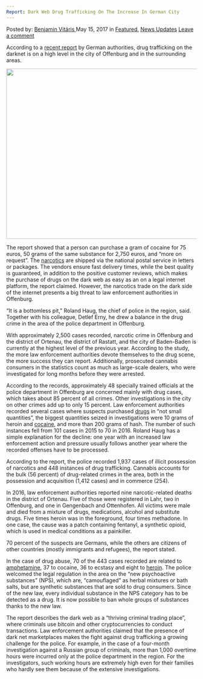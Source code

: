 ```yaml
---
Report: Dark Web Drug Trafficking On The Increase In German City
---
```

<article class="post-listing post-19880 post type-post status-publish format-standard has-post-thumbnail hentry  tag-city tag-dark tag-german tag-increase tag-report tag-trafficking tag-web">
    <div class="post-inner">
        <span>Posted by: <a href="https://www.deepdotweb.com/author/benjaminvi/" title="">Benjamin Vitáris </a></span>
    <span>May 15, 2017</span>
    <span>in <a href="https://www.deepdotweb.com/category/deepdot-news/" rel="category tag">Featured</a>, <a href="https://www.deepdotweb.com/category/news-updates/" rel="category tag">News Updates</a></span>
    <span><a href="https://www.deepdotweb.com/2017/05/15/report-dark-web-drug-trafficking-increase-german-city/#respond">Leave a comment</a></span>
    </p>
    <div class="clear"></div>
    <div class="entry">
    <p>According to a <a href="http://www.badische-zeitung.de/offenburg/ein-fass-ohne-boden-x2x--136123700.html">recent report</a> by German authorities, drug trafficking on the darknet is on a high level in the city of Offenburg and in the surrounding areas.</p>
    <p><img class="wp-image-19885 aligncenter" src="/imgs/2017/05/http-ais-badische-zeitung-de-piece-08-1d-15-2b-1.jpeg" alt="" width="566" height="450" srcset="/imgs/2017/05/http-ais-badische-zeitung-de-piece-08-1d-15-2b-1.jpeg 566w, /imgs/2017/05/http-ais-badische-zeitung-de-piece-08-1d-15-2b-1-300x239.jpeg 300w" sizes="(max-width: 566px) 100vw, 566px"/></p>
    <p>The report showed that a person can purchase a gram of cocaine for 75 euros, 50 grams of the same substance for 2,750 euros, and &#8220;more on request”. The <a href="https://www.deepdotweb.com/2017/04/22/former-customer-narcotics-vendor-shiny-flakes-ordered-pay-fine/">narcotics</a> are shipped via the national postal service in letters or packages. The vendors ensure fast delivery times, while the best quality is guaranteed, in addition to the positive customer reviews, which makes the purchase of drugs on the dark web as easy as an on a legal internet platform, the report claimed. However, the narcotics trade on the dark side of the internet presents a big threat to law enforcement authorities in Offenburg.</p>
    <p>&#8220;It is a bottomless pit,&#8221; Roland Haug, the chief of police in the region, said. Together with his colleague, Detlef Erny, he drew a balance in the drug crime in the area of the police department in Offenburg.</p>
    <p>With approximately 2,500 cases recorded, narcotic crime in Offenburg and the district of Ortenau, the district of Rastatt, and the city of Baden-Baden is currently at the highest level of the previous year. According to the study, the more law enforcement authorities devote themselves to the drug scene, the more success they can report. Additionally, prosecuted cannabis consumers in the statistics count as much as large-scale dealers, who were investigated for long months before they were arrested.</p>
    <p>According to the records, approximately 48 specially trained officials at the police department in Offenburg are concerned mainly with drug cases, which takes about 85 percent of all crimes. Other investigations in the city on other crimes add up to only 15 percent. Law enforcement authorities recorded several cases where suspects purchased <a href="https://www.deepdotweb.com/2017/04/25/phony-bomb-threat-caller-sold-drugs-darknet/">drugs</a> in “not small quantities”, the biggest quantities seized in investigations were 10 grams of heroin and <a href="https://www.deepdotweb.com/2017/04/29/us-customs-officer-charged-cocaine-importation/">cocaine</a>, and more than 200 grams of hash. The number of such instances fell from 101 cases in 2015 to 70 in 2016. Roland Haug has a simple explanation for the decline: one year with an increased law enforcement action and pressure usually follows another year where the recorded offenses have to be processed.</p>
    <p>According to the report, the police recorded 1,937 cases of illicit possession of narcotics and 448 instances of drug trafficking. Cannabis accounts for the bulk (56 percent) of drug-related crimes in the area, both in the possession and acquisition (1,412 cases) and in commerce (254).</p>
    <p>In 2016, law enforcement authorities reported nine narcotic-related deaths in the district of Ortenau. Five of those were registered in Lahr, two in Offenburg, and one in Gengenbach and Ottenhofen. All victims were male and died from a mixture of drugs, medications, alcohol and substitute drugs. Five times heroin was in the foreground, four times methadone. In one case, the cause was a patch containing fentanyl, a synthetic opioid, which is used in medical conditions as a painkiller.</p>
    <p>70 percent of the suspects are Germans, while the others are citizens of other countries (mostly immigrants and refugees), the report stated.</p>
    <p>In the case of drug abuse, 70 of the 443 cases recorded are related to <a href="https://www.deepdotweb.com/tag/amphetamine/">amphetamine</a>, 37 to cocaine, 36 to ecstasy and eight to <a href="https://www.deepdotweb.com/tag/heroin">heroin</a>. The police welcomed the legal regulation in the area on the &#8220;new psychoactive substances&#8221; (NPS), which are, “camouflaged” as herbal mixtures or bath salts, but are synthetic substances that are sold to drug consumers. Since of the new law, every individual substance in the NPS category has to be detected as a drug. It is now possible to ban whole groups of substances thanks to the new law.</p>
    <p><a id="post-19880-_gjdgxs"></a> The report describes the dark web as a “thriving criminal trading place”, where criminals use bitcoin and other cryptocurrencies to conduct transactions. Law enforcement authorities claimed that the presence of dark net marketplaces makes the fight against drug trafficking a growing challenge for the police. For example, in the case of a four-month investigation against a Russian group of criminals, more than 1,000 overtime hours were incurred only at the police department in the region. For the investigators, such working hours are extremely high even for their families who hardly see them because of the extensive investigations.</p>
    </div>
    <span style="display:none"><a href="https://www.deepdotweb.com/tag/city/" rel="tag">city</a> <a href="https://www.deepdotweb.com/tag/dark/" rel="tag">dark</a>  <a href="https://www.deepdotweb.com/tag/german/" rel="tag">german</a> <a href="https://www.deepdotweb.com/tag/increase/" rel="tag">increase</a> <a href="https://www.deepdotweb.com/tag/report/" rel="tag">report</a> <a href="https://www.deepdotweb.com/tag/trafficking/" rel="tag">trafficking</a> <a href="https://www.deepdotweb.com/tag/web/" rel="tag">web</a></span> <span style="display:none" class="updated">2017-05-15</span>
    <div style="display:none" class="vcard author" itemprop="author" itemscope itemtype="http://schema.org/Person"><strong class="fn" itemprop="name"><a href="https://www.deepdotweb.com/author/benjaminvi/" title="Posts by Benjamin Vitáris" rel="author">Benjamin Vitáris</a></strong></div>
    </div>
</article>

